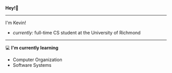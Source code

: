 **Hey!👋** 
***
I'm Kevin! 
- _currently:_ full-time CS student at the University of Richmond

___
💻 **I'm currently learning** 

- Computer Organization
- Software Systems

<!---
Kevin-Chanchavac/Kevin-Chanchavac is a ✨ special ✨ repository because its `README.md` (this file) appears on your GitHub profile.
You can click the Preview link to take a look at your changes.
--->
